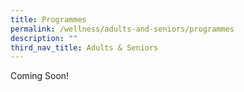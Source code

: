 ```yaml
---
title: Programmes
permalink: /wellness/adults-and-seniors/programmes
description: ""
third_nav_title: Adults & Seniors
---
```

Coming Soon!